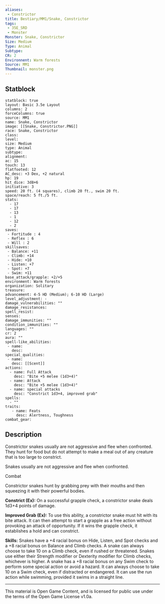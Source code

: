 ```yaml
---
aliases:
 - Constrictor
title: Bestiary/MM1/Snake, Constrictor
tags: 
 - 35E_SRD
 - Monster
Monster: Snake, Constrictor
Size: Medium
Type: Animal
Subtype: 
CR: 2
Environnent: Warm forests
Source: MM1
Thumbnail: monster.png
---
```


## Statblock

```statblock
statblock: true
layout: Basic 3.5e Layout
columns: 2
forceColumns: true
source: MM1 
name: Snake, Constrictor
image: [[Snake, Constrictor.PNG]]
race: Snake, Constrictor
class: 
level: 
size: Medium
type: Animal
subtype: 
alignment: 
ac: 15
touch: 13
flatfooted: 12
AC_desc: +3 Dex, +2 natural
hp: 19
hit_dice: 3d8+6
initiative: 3
speed: 20 ft. (4 squares), climb 20 ft., swim 20 ft.
space/reach: 5 ft./5 ft.
stats:
  - 17
  - 17
  - 13
  - 1
  - 12
  - 2
saves:
 - Fortitude : 4
 - Reflex : 6
 - Will : 2
skillsaves:
 - Balance: +11
 - Climb: +14
 - Hide: +10
 - Listen: +7
 - Spot: +7
 - Swim: +11
base_attack/grapple: +2/+5
environment: Warm forests
organization: Solitary
treasure: 
advancement: 4-5 HD (Medium); 6-10 HD (Large)
level_adjustment: -
damage_vulnerabilities: ""
damage_resistances: 
spell_resist: 
senses: 
damage_immunities: ""
condition_immunities: ""
languages: ""
cr: 2
aura: ""
spell-like_abilities:
 - name: 
   desc: 
special_qualities:
 - name:
   desc: [[Scent]]
actions:
  - name: Full Attack
    desc: "Bite +5 melee (1d3+4)"
  - name: Attack
    desc: "Bite +5 melee (1d3+4)"
  - name: special attacks
    desc: "Constrict 1d3+4, improved grab"
spells:
  - ""
traits:
   - name: Feats
     desc: Alertness, Toughness
combat_gear:  
```

## Description



Constrictor snakes usually are not aggressive and flee when confronted. They hunt for food but do not attempt to make a meal out of any creature that is too large to constrict.

Snakes usually are not aggressive and flee when confronted.

Combat

Constrictor snakes hunt by grabbing prey with their mouths and then squeezing it with their powerful bodies.


**Constrict (Ex):** On a successful grapple check, a constrictor snake deals 1d3+4 points of damage.


**Improved Grab (Ex):** To use this ability, a constrictor snake must hit with its bite attack. It can then attempt to start a grapple as a free action without provoking an attack of opportunity. If it wins the grapple check, it establishes a hold and can constrict.


**Skills:** Snakes have a +4 racial bonus on Hide, Listen, and Spot checks and a +8 racial bonus on Balance and Climb checks. A snake can always choose to take 10 on a Climb check, even if rushed or threatened. Snakes use either their Strength modifier or Dexterity modifier for Climb checks, whichever is higher. A snake has a +8 racial bonus on any Swim check to perform some special action or avoid a hazard. It can always choose to take 10 on a Swim check, even if distracted or endangered. It can use the run action while swimming, provided it swims in a straight line.

---

This material is Open Game Content, and is licensed for public use under the terms of the Open Game License v1.0a.
